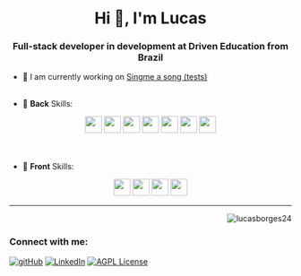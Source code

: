 <h1 align="center">Hi 👋, I'm Lucas</h1>
<h3 align="center">Full-stack developer in development at Driven Education from Brazil</h3>


- 🔭 I am currently working on [Singme a song (tests)](https://github.com/lucasborges24/sing-me-a-song)
<br></br>

- 🔗 **Back** Skills:
<div align="center">
  <img src="https://img.shields.io/badge/TypeScript-007ACC?style=for-the-badge&logo=typescript&logoColor=white" height="30px"/>
  <img src="https://img.shields.io/badge/Node.js-43853D?style=for-the-badge&logo=node.js&logoColor=white" height="30px"/> 
  <img src="https://img.shields.io/badge/Express.js-404D59?style=for-the-badge&logo=express&logoColor=white" height="30px"/>
  <img src="https://img.shields.io/badge/Jest-C21325?style=for-the-badge&logo=Jest&logoColor=white" height="30px"/>
  <img src="https://img.shields.io/badge/PostgreSQL-316192?style=for-the-badge&logo=postgresql&logoColor=white" height="30px"/>
  <img src="https://img.shields.io/badge/MongoDB-47A248?style=for-the-badge&logo=MongoDB&logoColor=white" height="30px"/>
  <img src="https://img.shields.io/badge/Prisma-2D3748?style=for-the-badge&logo=prisma&logoColor=white" height="30px"/>
</div>
<br></br>

- 💬 **Front** Skills:

<div align="center">
  <img src="https://img.shields.io/badge/REACT-61DAFB?style=for-the-badge&logo=React&logoColor=white" height="30px"/>
  <img src="https://img.shields.io/badge/Cypress-17202C?style=for-the-badge&logo=Cypress&logoColor=white" height="30px"/>
  <img src="https://img.shields.io/badge/css3-1572B6?style=for-the-badge&logo=CSS3&logoColor=white" height="30px"/>
  <img src="https://img.shields.io/badge/HTML5-E34F26?style=for-the-badge&logo=HTML5&logoColor=white" height="30px"/>
  
</div>

<hr></hr>


<p>&nbsp;<img align="right" src="https://github-readme-stats.vercel.app/api?username=lucasborges24&show_icons=true&locale=en" alt="lucasborges24" /></p>

<h3 align="left">Connect with me:</h3>

[![gitHub](https://img.shields.io/badge/-GitHub-181717?logo=gitHub&logoColor=white&style=for-the-badge)](https://github.com/lucasborges24)
[![LinkedIn][linkedin-shield]][linkedin-url]
[![AGPL License](https://img.shields.io/badge/-Instagram-E4405F?logo=instagram&logoColor=white&style=for-the-badge)](https://www.instagram.com/lucas__fisica/)

<!-- MARKDOWN LINKS & IMAGES -->

[linkedin-shield]: https://img.shields.io/badge/-LinkedIn-black.svg?style=for-the-badge&logo=linkedin&colorB=blue
[linkedin-url]: https://www.linkedin.com/in/lucas-b-barbosa-12a157216/
